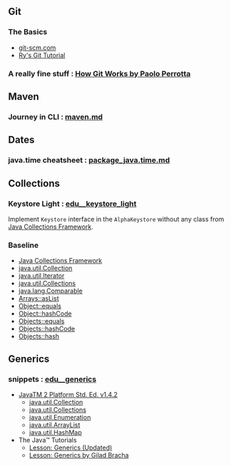 ## Git
### The Basics
- [git-scm.com](https://git-scm.com/)
- [Ry's Git Tutorial](https://johnmathews.is/blog/rys-git-tutorial)

### A really fine stuff : [How Git Works by Paolo Perrotta](https://app.pluralsight.com/course-player?clipId=0e31d18b-7060-47e3-b053-e1f7e947973c)

## Maven
### Journey in CLI : [maven.md](https://github.com/andras-nix/edu/blob/main/maven.md)

## Dates
### java.time cheatsheet : [package_java.time.md](https://github.com/andras-nix/edu/blob/main/package_java.time.md)

## Collections
### Keystore Light : [edu__keystore_light](https://github.com/andras-nix/edu__keystore_light)

Implement `Keystore` interface in the `AlphaKeystore` without any class from [Java Collections Framework](https://docs.oracle.com/en/java/javase/11/docs/api/java.base/java/util/doc-files/coll-index.html).

### Baseline
- [Java Collections Framework](https://docs.oracle.com/en/java/javase/11/docs/api/java.base/java/util/doc-files/coll-index.html)
- [java.util.Collection](https://docs.oracle.com/en/java/javase/11/docs/api/java.base/java/util/Collection.html)
- [java.util.Iterator](https://docs.oracle.com/en/java/javase/11/docs/api/java.base/java/util/Iterator.html)
- [java.util.Collections](https://docs.oracle.com/en/java/javase/11/docs/api/java.base/java/util/Collections.html)
- [java.lang.Comparable](https://docs.oracle.com/en/java/javase/11/docs/api/java.base/java/lang/Comparable.html)
- [Arrays::asList](https://docs.oracle.com/en/java/javase/11/docs/api/java.base/java/util/Arrays.html#asList(T...))
- [Object::equals](https://docs.oracle.com/en/java/javase/11/docs/api/java.base/java/lang/Object.html#equals(java.lang.Object))
- [Object::hashCode](https://docs.oracle.com/en/java/javase/11/docs/api/java.base/java/lang/Object.html#hashCode())
- [Objects::equals](https://docs.oracle.com/en/java/javase/11/docs/api/java.base/java/util/Objects.html#equals(java.lang.Object,java.lang.Object))
- [Objects::hashCode](https://docs.oracle.com/en/java/javase/11/docs/api/java.base/java/util/Objects.html#hashCode(java.lang.Object))
- [Objects::hash](https://docs.oracle.com/en/java/javase/11/docs/api/java.base/java/util/Objects.html#hash(java.lang.Object...))

## Generics
### snippets : [edu__generics](https://github.com/andras-nix/edu__generics)

- [JavaTM 2 Platform Std. Ed. v1.4.2](https://web.archive.org/web/20030602190416/http://java.sun.com/j2se/1.4.2/docs/api/index.html)
  - [java.util.Collection](https://web.archive.org/web/20030405070809fw_/http://java.sun.com/j2se/1.4.2/docs/api/java/util/Collection.html)
  - [java.util.Collections](https://web.archive.org/web/20030405070809fw_/http://java.sun.com/j2se/1.4.2/docs/api/java/util/Collections.html)
  - [java.util.Enumeration](https://web.archive.org/web/20030405070809fw_/http://java.sun.com/j2se/1.4.2/docs/api/java/util/Enumeration.html)
  - [java.util.ArrayList](https://web.archive.org/web/20030405070809fw_/http://java.sun.com/j2se/1.4.2/docs/api/java/util/ArrayList.html)
  - [java.util.HashMap](https://web.archive.org/web/20030405070809fw_/http://java.sun.com/j2se/1.4.2/docs/api/java/util/HashMap.html) 
- The Java™ Tutorials
  - [Lesson: Generics (Updated)](https://docs.oracle.com/javase/tutorial/java/generics/index.html)
  - [Lesson: Generics by Gilad Bracha](https://docs.oracle.com/javase/tutorial/extra/generics/index.html)
